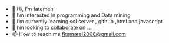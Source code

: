- 👋 Hi, I’m fatemeh
- 👀 I’m interested in programming and Data mining
- 🌱 I’m currently learning sql server , github ,html and javascript
- 💞️ I’m looking to collaborate on ...
- 📫 How to reach me fkamarei2008@gmail.com

<!---
Fkamarei2008/Fkamarei2008 is a ✨ special ✨ repository because its `README.md` (this file) appears on your GitHub profile.
You can click the Preview link to take a look at your changes.
--->
